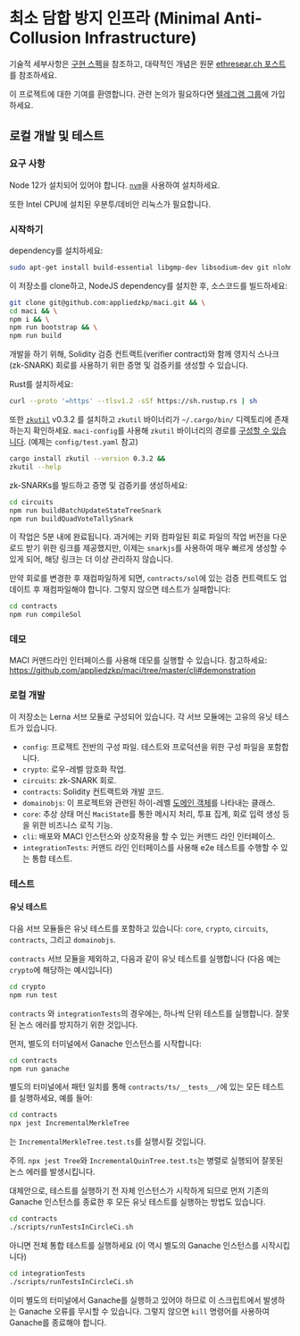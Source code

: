 # 최소 담합 방지 인프라 (Minimal Anti-Collusion Infrastructure)

기술적 세부사항은 [구현 스펙](../specs/)을 참조하고, 
대략적인 개념은 
원문 [ethresear.ch 포스트](https://ethresear.ch/t/minimal-anti-collusion-infrastructure/5413)를 참조하세요.


이 프로젝트에 대한 기여를 환영합니다. 관련 논의가 필요하다면 
[텔레그램 그룹](https://t.me/joinchat/LUgOpE7J2gstRcZqdERyvw)에 가입하세요. 

## 로컬 개발 및 테스트

### 요구 사항

Node 12가 설치되어 있어야 합니다. [`nvm`](https://github.com/nvm-sh/nvm)을 사용하여 
설치하세요.

또한 Intel CPU에 설치된 우분투/데비안 리눅스가 필요합니다.

### 시작하기

dependency를 설치하세요:

```bash
sudo apt-get install build-essential libgmp-dev libsodium-dev git nlohmann-json3-dev nasm g++
```

이 저장소를 clone하고, NodeJS dependency를 설치한 후, 소스코드를 빌드하세요:

```bash
git clone git@github.com:appliedzkp/maci.git && \
cd maci && \
npm i && \
npm run bootstrap && \
npm run build
```

개발을 하기 위해, Solidity 검증 컨트랙트(verifier contract)와 함께 영지식 스나크
(zk-SNARK) 회로를 사용하기 위한 증명 및 검증키를 생성할 수 있습니다.

Rust를 설치하세요:

```bash
curl --proto '=https' --tlsv1.2 -sSf https://sh.rustup.rs | sh
```

또한 [`zkutil`](https://github.com/poma/zkutil) v0.3.2 를 설치하고 `zkutil` 바이너리가 `~/.cargo/bin/` 디렉토리에 존재하는지 확인하세요. 
`maci-config`를 사용해 `zkutil` 바이너리의 경로를 [구성할 수 있습니다](https://lorenwest.github.io/node-config/). 
(예제는 `config/test.yaml` 참고)

```bash
cargo install zkutil --version 0.3.2 &&
zkutil --help
```

zk-SNARKs를 빌드하고 증명 및 검증키를 생성하세요:

```bash
cd circuits
npm run buildBatchUpdateStateTreeSnark
npm run buildQuadVoteTallySnark
```

이 작업은 5분 내에 완료됩니다. 
과거에는 키와 컴파일된 회로 파일의 작업 버전을 다운로드 받기 위한 링크를 제공했지만, 
이제는 `snarkjs`를 사용하여 매우 빠르게 생성할 수 있게 되어, 해당 링크는 더 이상 관리하지 않습니다.

만약 회로를 변경한 후 재컴파일하게 되면, 
`contracts/sol`에 있는 검증 컨트랙트도 업데이트 후 재컴파일해야 합니다. 
그렇지 않으면 테스트가 실패합니다:

```bash
cd contracts
npm run compileSol
```

### 데모

MACI 커맨드라인 인터페이스를 사용해 데모를 실행할 수 있습니다. 참고하세요:
https://github.com/appliedzkp/maci/tree/master/cli#demonstration

### 로컬 개발

이 저장소는 Lerna 서브 모듈로 구성되어 있습니다. 각 서브 모듈에는 고유의 
유닛 테스트가 있습니다.

- `config`: 프로젝트 전반의 구성 파일. 
테스트와 프로덕션을 위한 구성 파일을 포함합니다.
- `crypto`: 로우-레벨 암호화 작업.
- `circuits`: zk-SNARK 회로.
- `contracts`: Solidity 컨트랙트와 개발 코드. 
- `domainobjs`: 이 프로젝트와 관련된 
하이-레벨 [도메인 객체](https://wiki.c2.com/?DomainObject)를 나타내는 클래스.
- `core`: 추상 상태 머신 `MaciState`를 통한 
메시지 처리, 투표 집계, 회로 입력 생성 등을 
위한 비즈니스 로직 기능.
- `cli`: 배포와 MACI 인스턴스와 상호작용을 
할 수 있는 커맨드 라인 인터페이스.
- `integrationTests`: 커맨드 라인 인터페이스를 사용해 e2e 테스트를 
수행할 수 있는 통합 테스트.

### 테스트

#### 유닛 테스트

다음 서브 모듈들은 유닛 테스트를 포함하고 있습니다: `core`, `crypto`, `circuits`,
`contracts`, 그리고 `domainobjs`.

`contracts` 서브 모듈을 제외하고, 다음과 같이 유닛 테스트를 실행합니다 (다음 예는 `crypto`에 
해당하는 예시입니다)

```bash
cd crypto
npm run test
```

`contracts` 와 `integrationTests`의 경우에는, 하나씩 단위 테스트를 실행합니다. 
잘못된 논스 에러를 방지하기 위한 것입니다.

먼저, 별도의 터미널에서 Ganache 인스턴스를 시작합니다:

```bash
cd contracts
npm run ganache
```

별도의 터미널에서 패턴 일치를 통해 `contracts/ts/__tests__/`에 있는 모든 테스트를 
실행하세요, 예를 들어:

```bash
cd contracts
npx jest IncrementalMerkleTree
```

는 `IncrementalMerkleTree.test.ts`를 실행시킬 것입니다.

주의. `npx jest Tree`와 `IncrementalQuinTree.test.ts`는 병렬로 
실행되어 잘못된 논스 에러를 발생시킵니다.

대체안으로, 테스트를 실행하기 전 자체 인스턴스가 시작하게 되므로
 먼저 기존의 Ganache 인스턴스를 종료한 후 
 모든 유닛 테스트를 실행하는 방법도 있습니다.

```bash
cd contracts
./scripts/runTestsInCircleCi.sh
```

아니면 전체 통합 테스트를 실행하세요 (이 역시 별도의 Ganache 인스턴스를 시작시킵니다)

```bash
cd integrationTests
./scripts/runTestsInCircleCi.sh
```

이미 별도의 터미널에서 Ganache를 실행하고 있어야 하므로 이 스크립트에서 발생하는 Ganache 오류를 
무시할 수 있습니다. 그렇지 않으면 `kill` 명령어를 사용하여 
Ganache를 종료해야 합니다.
